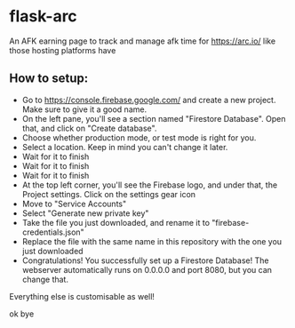 # flask-arc
An AFK earning page to track and manage afk time for https://arc.io/ like those hosting platforms have


## How to setup:
 - Go to https://console.firebase.google.com/ and create a new project. Make sure to give it a good name.
 - On the left pane, you'll see a section named "Firestore Database". Open that, and click on "Create database".
 - Choose whether production mode, or test mode is right for you.
 - Select a location. Keep in mind you can't change it later.
 - Wait for it to finish
 - Wait for it to finish
 - Wait for it to finish
 - At the top left corner, you'll see the Firebase logo, and under that, the Project settings. Click on the settings gear icon
 - Move to "Service Accounts"
 - Select "Generate new private key"
 - Take the file you just downloaded, and rename it to "firebase-credentials.json"
 - Replace the file with the same name in this repository with the one you just downloaded
 - Congratulations! You successfully set up a Firestore Database! The webserver automatically runs on 0.0.0.0 and port 8080, but you can change that.

Everything else is customisable as well!


 ok bye
